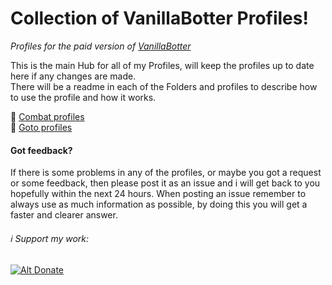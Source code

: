 # Collection of VanillaBotter Profiles!
_Profiles for the paid version of [VanillaBotter](http://vanillabotter.com/)_

This is the main Hub for all of my Profiles, will keep the profiles up to date here if any changes are made.  
There will be a readme in each of the Folders and profiles to describe how to use the profile and how it works.  

:open_file_folder: [Combat profiles](Combat-Profiles)  
:open_file_folder: [Goto profiles](Goto-Profiles)  

#### Got feedback?  
If there is some problems in any of the profiles,  or maybe you got a request or some feedback, then please post it as an issue and i will get back to you hopefully within the next 24 hours. When posting an issue remember to always use as much information as possible, by doing this you will get a faster and clearer answer.


###### :information_source: Support my work:
[![Alt Donate](https://www.paypalobjects.com/en_US/NO/i/btn/btn_donateCC_LG.gif)](https://www.paypal.com/cgi-bin/webscr?cmd=_s-xclick&hosted_button_id=C45BTNE276SME)
